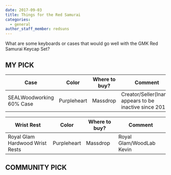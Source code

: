 ```yaml
---
date: 2017-09-03
title: Things for the Red Samurai
categories:
  - general
author_staff_member: redsuns
---
```


What are some keyboards or cases that would go well with the GMK Red Samurai Keycap Set?

<h2>MY PICK</h2>

| Case                     | Color       | Where to buy? | Comment                                                   |
|--------------------------|-------------|---------------|-----------------------------------------------------------|
| SEALWoodworking 60% Case | Purpleheart | Massdrop      | Creator/Seller(Inanis) appears to be inactive since 2015. |


| Wrist Rest                      | Color       | Where to buy? | Comment                  |
|---------------------------------|-------------|---------------|--------------------------|
| Royal Glam Hardwood Wrist Rests | Purpleheart | Massdrop      | Royal Glam/WoodLab Kevin |


<h2>COMMUNITY PICK</h2>
